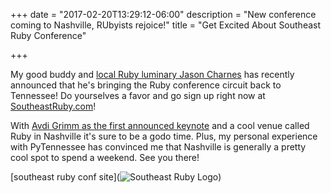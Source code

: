 +++
date = "2017-02-20T13:29:12-06:00"
description = "New conference coming to Nashville, RUbyists rejoice!"
title = "Get Excited About Southeast Ruby Conference"

+++

My good buddy and [local Ruby luminary Jason Charnes](https://twitter.com/jmcharnes) has recently announced that he's bringing the Ruby conference circuit back to Tennessee!  Do yourselves a favor and go sign up right now at [SoutheastRuby.com](https://southeastruby.com/)!

With [Avdi Grimm as the first announced keynote](http://www.virtuouscode.com/) and a cool venue called Ruby in Nashville it's sure to be a godo time.  Plus, my personal experience with PyTennessee has convinced me that Nashville is generally a pretty cool spot to spend a weekend.  See you there!

[southeast ruby conf site](![Southeast Ruby Logo](https://southeastruby.com/images/logo.svg))

